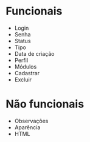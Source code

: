 # Funcionais
- Login
- Senha
- Status
- Tipo
- Data de criação
- Perfil
- Módulos
- Cadastrar
- Excluir

# Não funcionais
- Observações
- Aparência
- HTML